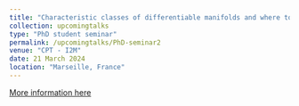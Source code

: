```yaml
---
title: "Characteristic classes of differentiable manifolds and where to find some of them."
collection: upcomingtalks
type: "PhD student seminar"
permalink: /upcomingtalks/PhD-seminar2
venue: "CPT - I2M"
date: 21 March 2024
location: "Marseille, France"
---
```


[More information here](https://www.i2m.univ-amu.fr/events/tba-85/)
